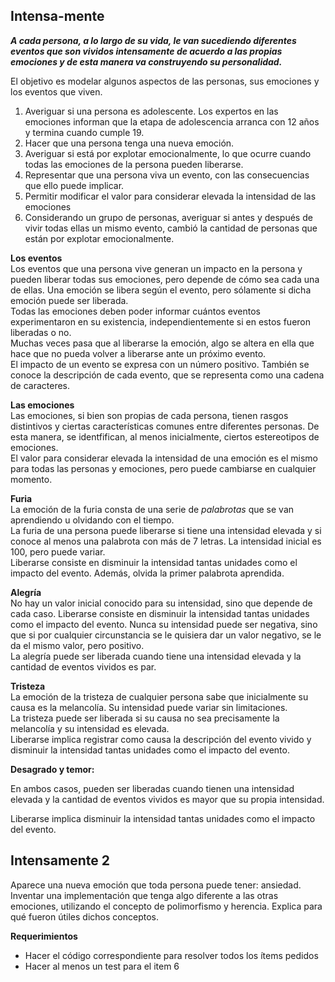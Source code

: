 ## **Intensa-mente**

***A cada persona, a lo largo de su vida, le van sucediendo diferentes eventos que son vividos intensamente de acuerdo a las propias emociones y de esta manera va  construyendo su personalidad.***

El objetivo es modelar algunos aspectos de las personas, sus emociones y los eventos que viven.

1) Averiguar si una persona es adolescente. Los expertos en las emociones informan que la etapa de adolescencia arranca con 12 años y termina cuando cumple 19\.  
2) Hacer que una persona tenga una nueva emoción.  
3) Averiguar si está por explotar emocionalmente, lo que ocurre cuando todas las emociones de la persona pueden liberarse.  
4) Representar que una persona viva un evento, con las consecuencias que ello puede implicar.  
5) Permitir modificar el valor para considerar elevada la intensidad de las emociones  
6) Considerando un grupo de personas, averiguar si antes y después de vivir todas ellas un mismo evento, cambió la cantidad de personas que están por explotar emocionalmente. 

**Los eventos**   
Los eventos que una persona vive generan un impacto en la persona y pueden liberar todas sus emociones, pero depende de cómo sea cada una de ellas. Una emoción se libera según el evento, pero sólamente si dicha emoción puede ser liberada.   
Todas las emociones deben poder informar cuántos eventos experimentaron en su existencia, independientemente si en estos fueron liberadas o no.  
Muchas veces pasa que al liberarse la emoción, algo se altera en ella que hace que no pueda volver a liberarse ante un próximo evento.   
El impacto de un evento se expresa con un número positivo. También se conoce la descripción de cada evento, que se representa como una cadena de caracteres.

**Las emociones**  
Las emociones, si bien son propias de cada persona, tienen rasgos distintivos y ciertas características comunes entre diferentes personas. De esta manera, se identfifican, al menos inicialmente, ciertos estereotipos de emociones.  
El valor para considerar elevada la intensidad de una emoción es el mismo para todas las personas y emociones, pero puede cambiarse en cualquier momento. 

**Furia**  
La emoción de la furia consta de una serie de *palabrotas* que se van aprendiendo u olvidando con el tiempo.   
La furia de una persona puede liberarse si tiene una intensidad elevada y si conoce al menos una palabrota con más de 7 letras. La intensidad inicial es 100, pero puede variar.  
Liberarse consiste en disminuir la intensidad tantas unidades como el impacto del evento. Además, olvida la primer palabrota aprendida. 

**Alegría**  
No hay un valor inicial conocido para su intensidad, sino que depende de cada caso. Liberarse consiste en disminuir la intensidad tantas unidades como el impacto del evento. Nunca su intensidad puede ser negativa, sino que si por cualquier circunstancia se le quisiera dar un valor negativo, se le da el mismo valor, pero positivo.   
La alegría puede ser liberada cuando tiene una intensidad elevada y la cantidad de eventos vividos es par. 

**Tristeza**  
La emoción de la tristeza de cualquier persona sabe que inicialmente su causa es la melancolía. Su intensidad puede variar sin limitaciones.  
La tristeza puede ser liberada si su causa no sea precisamente la melancolía y su intensidad es elevada.   
Liberarse implica registrar como causa la descripción del evento vivido y disminuir la intensidad tantas unidades como el impacto del evento.

**Desagrado y temor:**

En ambos casos, pueden ser liberadas cuando tienen una intensidad elevada y la cantidad de eventos vividos es mayor que su propia intensidad. 

Liberarse implica disminuir la intensidad tantas unidades como el impacto del evento.

## **Intensamente 2**

Aparece una nueva emoción que toda persona puede tener: ansiedad. Inventar una implementación que tenga algo diferente a las otras emociones, utilizando el concepto de polimorfismo y herencia. Explica para qué fueron útiles dichos conceptos. 

**Requerimientos**

* Hacer el código correspondiente para resolver todos los ítems pedidos  
* Hacer al menos un test para el item 6

